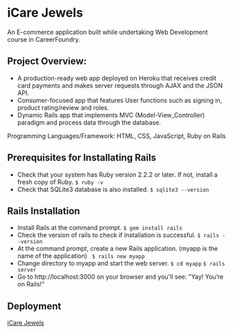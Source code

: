 # iCare Jewels

An E-commerce application built while undertaking Web Development course in CareerFoundry.

## Project Overview:
* A production-ready web app deployed on Heroku that receives credit card payments and makes server requests through AJAX and the JSON API.
* Consumer-focused app that features User functions such as signing in, product rating/review and roles.
* Dynamic Rails app that implements MVC (Model-View_Controller) paradigm and process data through the database.

Programming Languages/Framework:
HTML, CSS, JavaScript, Ruby on Rails

## Prerequisites for Installating Rails

* Check that your system has Ruby version 2.2.2 or later. If not, install a fresh copy of Ruby.
    `$ ruby -v`
 * Check that SQLite3 database is also installed.
    `$ sqlite3 --version`
  
## Rails Installation

* Install Rails at the command prompt.
    `$ gem install rails`
* Check the version of rails to check if installation is successful.
    `$ rails --version`
* At the command prompt, create a new Rails application. (myapp is the name of the application)
    ` $ rails new myapp`
* Change directory to myapp and start the web server.
    `$ cd myapp`
    `$ rails server`
* Go to http://localhost:3000 on your browser and you'll see: "Yay! You’re on Rails!"

## Deployment

[iCare Jewels](http://icarejewels.herokuapp.com/)
